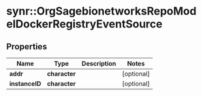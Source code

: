 # synr::OrgSagebionetworksRepoModelDockerRegistryEventSource


## Properties
Name | Type | Description | Notes
------------ | ------------- | ------------- | -------------
**addr** | **character** |  | [optional] 
**instanceID** | **character** |  | [optional] 


